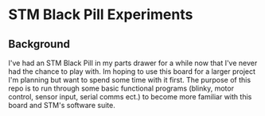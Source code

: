 # STM Black Pill Experiments

## Background

I've had an STM Black Pill in my parts drawer for a while now that I've never had the chance to play with. Im hoping to use this board for a larger project I'm planning but want to spend some time with it first. The purpose of this repo is to run through some basic functional programs (blinky, motor control, sensor input, serial comms ect.) to become more familiar with this board and STM's software suite.